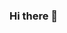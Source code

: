 ### Hi there 👋

<!--
**Jaieu/Jaieu** is a ✨ _special_ ✨ repository because its `README.md` (this file) appears on your GitHub profile.

###
🌱 I’m currently learning how to use markdown language.
🤔 I’m looking for help with this site
_The note said this can make a text italic, it does work lol._
**they said this will bold the words, yep, so true.**
-this is an unordered list I guess.
-The second line.
